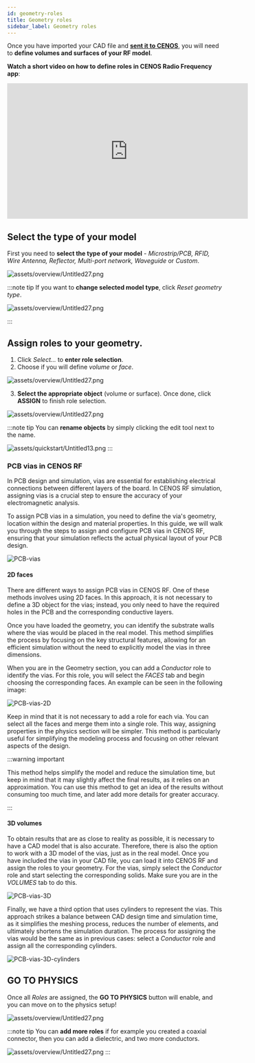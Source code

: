 ```yaml
---
id: geometry-roles
title: Geometry roles
sidebar_label: Geometry roles
---
```


Once you have imported your CAD file and **[sent it to CENOS](geometry-creation#getting-the-geometry-to-cenos)**, you will need to **define volumes and surfaces of your RF model**.

**Watch a short video on how to define roles in CENOS Radio Frequency app**:

<p align="center">

<iframe width="560" height="315" src="https://www.youtube.com/embed/COWEdo17b8I?list=PLtRpbWakrmMf29rhPnm0bxjosBow-nM8q" title="CENOS Antenna Design - Geometry roles" frameborder="0" allow="accelerometer; autoplay; clipboard-write; encrypted-media; gyroscope; picture-in-picture" allowfullscreen></iframe>

</p>



## Select the type of your model
First you need to **select the type of your model** - _Microstrip/PCB, RFID, Wire Antenna, Reflector, Multi-port network, Waveguide_ or _Custom_.

![assets/overview/Untitled27.png](assets/roles/1.png)

:::note tip
If you want to **change selected model type**, click *Reset geometry type*.

<p align="center">

![assets/overview/Untitled27.png](assets/roles/2.png)

</p>
:::



## Assign roles to your geometry.
 1. Click *Select...* to **enter role selection**.
 2. Choose if you will define *volume* or *face*.

<p align="center">

![assets/overview/Untitled27.png](assets/roles/3.png)

</p>

 3. **Select the appropriate object** (volume or surface). Once done, click **ASSIGN** to finish role selection.

<p align="center">

![assets/overview/Untitled27.png](assets/roles/4.png)

</p>

:::note tip
You can **rename objects** by simply clicking the edit tool next to the name.

![assets/quickstart/Untitled13.png](assets/quickstart/82.png)
:::



### PCB vias in CENOS RF
In PCB design and simulation, vias are essential for establishing electrical connections between different layers of the board. In CENOS RF simulation, assigning vias is a crucial step to ensure the accuracy of your electromagnetic analysis.

To assign PCB vias in a simulation, you need to define the via's geometry, location within the design and material properties. In this guide, we will walk you through the steps to assign and configure PCB vias in CENOS RF, ensuring that your simulation reflects the actual physical layout of your PCB design.

<p align="center">

![PCB-vias](assets/roles/7_vias.png)

</p>


#### 2D faces
There are different ways to assign PCB vias in CENOS RF. One of these methods involves using 2D faces. In this approach, it is not necessary to define a 3D object for the vias; instead, you only need to have the required holes in the PCB and the corresponding conductive layers.

Once you have loaded the geometry, you can identify the substrate walls where the vias would be placed in the real model. This method simplifies the process by focusing on the key structural features, allowing for an efficient simulation without the need to explicitly model the vias in three dimensions.

When you are in the Geometry section, you can add a *Conductor* role to identify the vias. For this role, you will select the *FACES* tab and begin choosing the corresponding faces. An example can be seen in the following image:

<p align="center">

![PCB-vias-2D](assets/roles/8_vias_2D.png)

</p>

Keep in mind that it is not necessary to add a role for each via. You can select all the faces and merge them into a single role. This way, assigning properties in the physics section will be simpler. This method is particularly useful for simplifying the modeling process and focusing on other relevant aspects of the design.

:::warning important

This method helps simplify the model and reduce the simulation time, but keep in mind that it may slightly affect the final results, as it relies on an approximation. You can use this method to get an idea of the results without consuming too much time, and later add more details for greater accuracy.

:::

#### 3D volumes
To obtain results that are as close to reality as possible, it is necessary to have a CAD model that is also accurate. Therefore, there is also the option to work with a 3D model of the vias, just as in the real model. Once you have included the vias in your CAD file, you can load it into CENOS RF and assign the roles to your geometry. For the vias, simply select the *Conductor* role and start selecting the corresponding solids. Make sure you are in the *VOLUMES* tab to do this.

<p align="center">

![PCB-vias-3D](assets/roles/9_vias_3D.png)

</p>

Finally, we have a third option that uses cylinders to represent the vias. This approach strikes a balance between CAD design time and simulation time, as it simplifies the meshing process, reduces the number of elements, and ultimately shortens the simulation duration. The process for assigning the vias would be the same as in previous cases: select a *Conductor* role and assign all the corresponding cylinders.

<p align="center">

![PCB-vias-3D-cylinders](assets/roles/10_vias_cylinders.png)

</p>



## GO TO PHYSICS

Once all *Roles* are assigned, the **GO TO PHYSICS** button will enable, and you can move on to the physics setup!

<p align="center">

![assets/overview/Untitled27.png](assets/roles/5.png)

</p>

:::note tip
You can **add more roles** if for example you created a coaxial connector, then you can add a dielectric, and two more conductors.

![assets/overview/Untitled27.png](assets/roles/6.png)
:::
